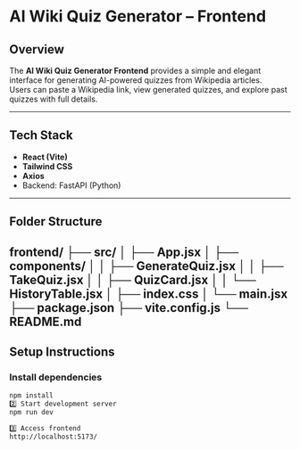 # AI Wiki Quiz Generator – Frontend

## Overview
The **AI Wiki Quiz Generator Frontend** provides a simple and elegant interface for generating AI-powered quizzes from Wikipedia articles.  
Users can paste a Wikipedia link, view generated quizzes, and explore past quizzes with full details.

---

##  Tech Stack
- **React (Vite)**
- **Tailwind CSS**
- **Axios**
- Backend: FastAPI (Python)

---

## Folder Structure
frontend/
├── src/
│ ├── App.jsx
│ ├── components/
│ │ ├── GenerateQuiz.jsx
│ │ ├── TakeQuiz.jsx
│ │ ├── QuizCard.jsx
│ │ └── HistoryTable.jsx
│ ├── index.css
│ └── main.jsx
├── package.json
├── vite.config.js
└── README.md
---

## Setup Instructions

### Install dependencies
```bash
npm install
2️⃣ Start development server
npm run dev

3️⃣ Access frontend
http://localhost:5173/
